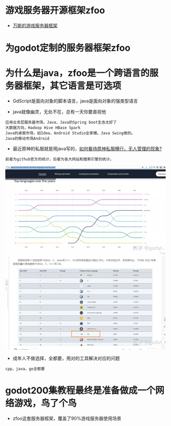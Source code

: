 # 游戏服务器开源框架zfoo

- [万能的游戏服务器框架](https://github.com/zfoo-project/zfoo) 

# 为godot定制的服务器框架zfoo

# 为什么是java，zfoo是一个跨语言的服务器框架，其它语言是可选项

- GdScript是面向对象的脚本语言，java是面向对象的强类型语言


- java就像幽灵，无处不在，总有一天你要直视他

```
应用业务层服务器市场，Java，Java的Spring boot生态太好了
大数据方向，Hadoop Hive HBase Spark
Java的桌面市场，如Idea，Android Studio全家桶，Java Swing做的。
Java的移动市场Android
```

- 最近原神的私服就是用java写的，[如何看待原神私服横行，无人管理的现象?](https://www.zhihu.com/question/531450724/answer/2524603923)

```
前者为github官方的统计，后者为各大网站和搜索引擎的统计。
```

![Image text](image/237/img.png)
![Image text](image/237/img_1.png)

- 成年人不做选择，全都要，用对的工具解决对应的问题

```
cpp，java，go全都要
```

# godot200集教程最终是准备做成一个网络游戏，鸟了个鸟

- zfoo这套服务器框架，覆盖了90%游戏服务器使用场景
